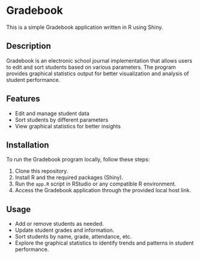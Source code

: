 # Gradebook

This is a simple Gradebook application written in R using Shiny.

## Description
Gradebook is an electronic school journal implementation that allows users to edit and sort students based on various parameters. The program provides graphical statistics output for better visualization and analysis of student performance.

## Features
- Edit and manage student data
- Sort students by different parameters
- View graphical statistics for better insights

## Installation
To run the Gradebook program locally, follow these steps:
1. Clone this repository.
2. Install R and the required packages (Shiny).
3. Run the `app.R` script in RStudio or any compatible R environment.
4. Access the Gradebook application through the provided local host link.

## Usage
- Add or remove students as needed.
- Update student grades and information.
- Sort students by name, grade, attendance, etc.
- Explore the graphical statistics to identify trends and patterns in student performance.
